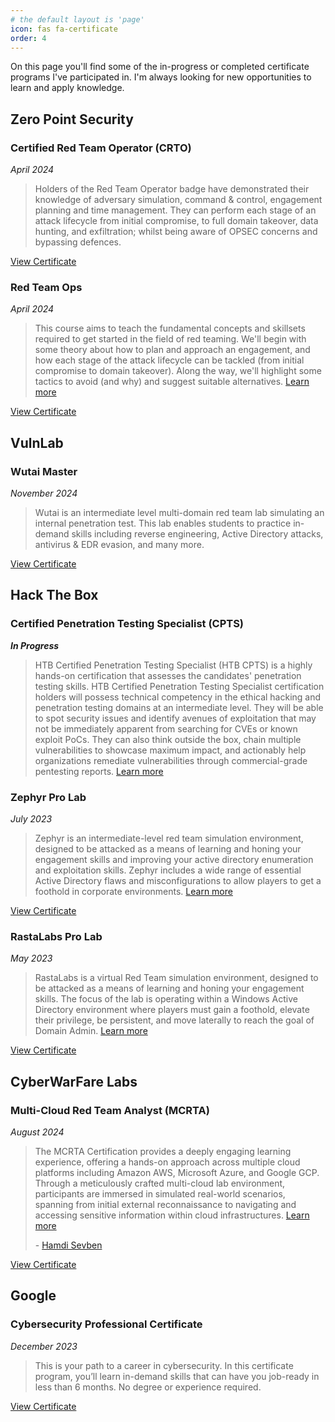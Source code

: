 ```yaml
---
# the default layout is 'page'
icon: fas fa-certificate
order: 4
---
```



On this page you'll find some of the in-progress or completed certificate programs I've participated in. I'm always looking for new opportunities to learn and apply knowledge.


## **Zero Point Security**

### Certified Red Team Operator (CRTO)
_April 2024_

> Holders of the Red Team Operator badge have demonstrated their knowledge of adversary simulation, command & control, engagement planning and time management. They can perform each stage of an attack lifecycle from initial compromise, to full domain takeover, data hunting, and exfiltration; whilst being aware of OPSEC concerns and bypassing defences.

[View Certificate](https://eu.badgr.com/public/assertions/Z7CexM7ZQDifhbh94wl78g?identity__email=bryanmcnulty@protonmail.com)

### Red Team Ops
_April 2024_

> This course aims to teach the fundamental concepts and skillsets required to get started in the field of red teaming.  We'll begin with some theory about how to plan and approach an engagement, and how each stage of the attack lifecycle can be tackled (from initial compromise to domain takeover).  Along the way, we'll highlight some tactics to avoid (and why) and suggest suitable alternatives. [Learn more](https://training.zeropointsecurity.co.uk/courses/red-team-ops)

[View Certificate](/assets/certs/ZPS-vj87bnltfu.pdf)

## **VulnLab**

### Wutai Master
_November 2024_

> Wutai is an intermediate level multi-domain red team lab simulating an internal penetration test. This lab enables students to practice in-demand skills including reverse engineering, Active Directory attacks, antivirus & EDR evasion, and many more.

[View Certificate](https://eu.badgr.com/public/assertions/aUiUFesgTWCVdvcJlsFKZw?identity__email=bryanmcnulty@protonmail.com)


## **Hack The Box**

### Certified Penetration Testing Specialist (CPTS)
**_In Progress_**

> HTB Certified Penetration Testing Specialist (HTB CPTS) is a highly hands-on certification that assesses the candidates' penetration testing skills. HTB Certified Penetration Testing Specialist certification holders will possess technical competency in the ethical hacking and penetration testing domains at an intermediate level. They will be able to spot security issues and identify avenues of exploitation that may not be immediately apparent from searching for CVEs or known exploit PoCs. They can also think outside the box, chain multiple vulnerabilities to showcase maximum impact, and actionably help organizations remediate vulnerabilities through commercial-grade pentesting reports. [Learn more](https://academy.hackthebox.com/preview/certifications/htb-certified-penetration-testing-specialist/)


### Zephyr Pro Lab
_July 2023_

> Zephyr is an intermediate-level red team simulation environment, designed to be attacked as a means of learning and honing your engagement skills and improving your active directory enumeration and exploitation skills. Zephyr includes a wide range of essential Active Directory flaws and misconfigurations to allow players to get a foothold in corporate environments.
[Learn more](https://app.hackthebox.com/prolabs/overview/zephyr)

[View Certificate](/assets/certs/HTBCERT-194381FA2B.pdf)


### RastaLabs Pro Lab
_May 2023_

> RastaLabs is a virtual Red Team simulation environment, designed to be attacked as a means of learning and honing your engagement skills. The focus of the lab is operating within a Windows Active Directory environment where players must gain a foothold, elevate their privilege, be persistent, and move laterally to reach the goal of Domain Admin.
[Learn more](https://app.hackthebox.com/prolabs/overview/rastalabs)

[View Certificate](/assets/certs/HTBCERT-AC4D4BCFBF.pdf)


## **CyberWarFare Labs**

### Multi-Cloud Red Team Analyst (MCRTA)
_August 2024_

> The MCRTA Certification provides a deeply engaging learning experience, offering a hands-on approach across multiple cloud platforms including Amazon AWS, Microsoft Azure, and Google GCP. Through a meticulously crafted multi-cloud lab environment, participants are immersed in simulated real-world scenarios, spanning from initial external reconnaissance to navigating and accessing sensitive information within cloud infrastructures. [Learn more](https://hamdisevben.medium.com/multi-cloud-red-team-analyst-mcrta-dff807d3f3a3)
>
> \- [Hamdi Sevben](https://hamdisevben.medium.com/)

[View Certificate](/assets/certs/CWL-MCRTA-66b6f6b15579bdc57c6a451a.pdf)

## **Google**

### Cybersecurity Professional Certificate
_December 2023_

> This is your path to a career in cybersecurity. In this certificate program, you’ll learn in-demand skills that can have you job-ready in less than 6 months. No degree or experience required. 

[View Certificate](/assets/certs/COURSERA-QFUD42TUG783.pdf)
